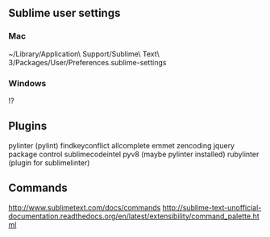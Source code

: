 ## Sublime user settings

### Mac
~/Library/Application\ Support/Sublime\ Text\ 3/Packages/User/Preferences.sublime-settings


### Windows
!?


## Plugins

pylinter (pylint)
findkeyconflict
allcomplete
emmet
zencoding
jquery
package control
sublimecodeintel
pyv8 (maybe pylinter installed)
rubylinter (plugin for sublimelinter)

## Commands

http://www.sublimetext.com/docs/commands
http://sublime-text-unofficial-documentation.readthedocs.org/en/latest/extensibility/command_palette.html
